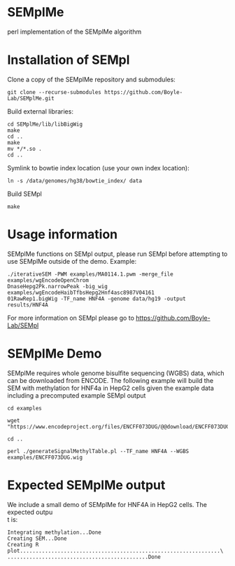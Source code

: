 # SEMplMe
perl implementation of the SEMplMe algorithm

# Installation of SEMpl
Clone a copy of the SEMplMe repository and submodules:

```
git clone --recurse-submodules https://github.com/Boyle-Lab/SEMplMe.git
```

Build external libraries:
```
cd SEMplMe/lib/libBigWig
make
cd ..
make
mv */*.so .
cd ..
```

Symlink to bowtie index location (use your own index location):
```
ln -s /data/genomes/hg38/bowtie_index/ data
```

Build SEMpl
```
make
```
 
# Usage information
SEMplMe functions on SEMpl output, please run SEMpl before attempting to use SEMplMe outside of the demo. Example:

```
./iterativeSEM -PWM examples/MA0114.1.pwm -merge_file examples/wgEncodeOpenChrom
DnaseHepg2Pk.narrowPeak -big_wig examples/wgEncodeHaibTfbsHepg2Hnf4asc8987V04161
01RawRep1.bigWig -TF_name HNF4A -genome data/hg19 -output results/HNF4A
```

For more information on SEMpl please go to  https://github.com/Boyle-Lab/SEMpl


# SEMplMe Demo 
SEMplMe requires whole genome bisulfite sequencing (WGBS) data, which can be downloaded from ENCODE. The following example will build the SEM with methylation for HNF4a in HepG2 cells given the example data including a precomputed example SEMpl output
```
cd examples

wget "https://www.encodeproject.org/files/ENCFF073DUG/@@download/ENCFF073DUG.bigWig"

cd ..

perl ./generateSignalMethylTable.pl --TF_name HNF4A --WGBS examples/ENCFF073DUG.wig
```

# Expected SEMplMe output

We include a small demo of SEMplMe for HNF4A in HepG2 cells. The expected outpu\
t is:
```
Integrating methylation...Done
Creating SEM...Done
Creating R plot................................................................\
.............................................Done
```